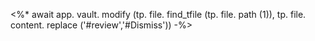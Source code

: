 <%*
await app. vault. modify (tp. file. find_tfile (tp. file. path (1)), tp. file. content. replace ('#review','#Dismiss'))
-%>